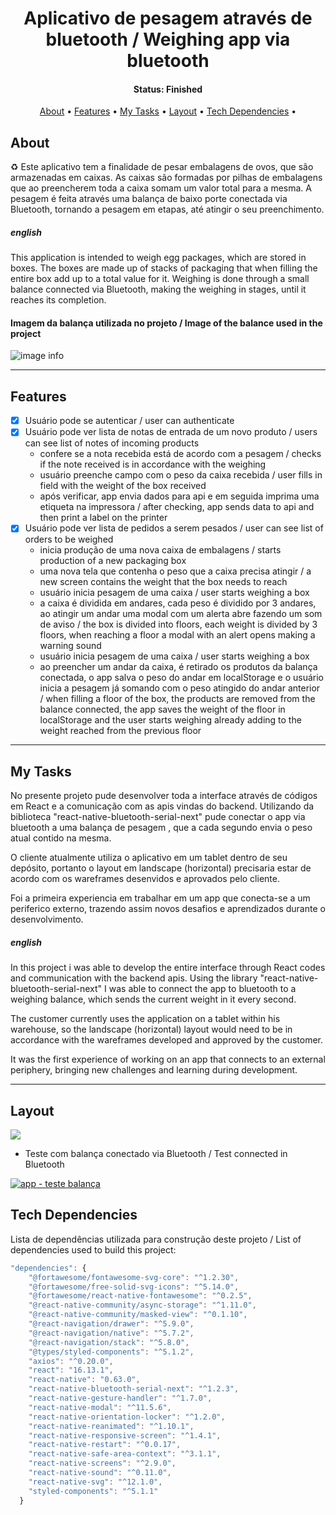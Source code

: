 <h1 align='center'>
Aplicativo de pesagem através de bluetooth / 
Weighing app via bluetooth
</h1>

<h4 align="center"> 
	 Status: Finished
</h4>

<p align="center">
 <a href="#about">About</a> •
 <a href="#features">Features</a> •
  <a href="#tech-stack">My Tasks</a> •
 <a href="#layout">Layout</a> • 
 <a href="#tech-stack">Tech Dependencies</a> •

</p>

## About

♻️ Este aplicativo tem a finalidade de pesar embalagens de ovos, que são armazenadas em caixas. As caixas são formadas por pilhas de embalagens que ao preencherem toda a caixa somam um valor total para a mesma. A pesagem é feita através uma balança de baixo porte conectada via Bluetooth, tornando a pesagem em etapas, até atingir o seu preenchimento.

##### english

This application is intended to weigh egg packages, which are stored in boxes. The boxes are made up of stacks of packaging that when filling the entire box add up to a total value for it. Weighing is done through a small balance connected via Bluetooth, making the weighing in stages, until it reaches its completion.

#### Imagem da balança utilizada no projeto / Image of the balance used in the project

![image info](https://16706.cdn.simplo7.net/static/16706/sku/linha-balancas-balancas-novas-balanca-toledo-9094-6-15-30kg--p-1599157498648.jpg)

---

## Features

- [x] Usuário pode se autenticar / user can authenticate
- [x] Usuário pode ver lista de notas de entrada de um novo produto / users can see list of notes of incoming products
  - confere se a nota recebida está de acordo com a pesagem / checks if the note received is in accordance with the weighing
  - usuário preenche campo com o peso da caixa recebida / user fills in field with the weight of the box received
  - após verificar, app envia dados para api e em seguida imprima uma etiqueta na impressora / after checking, app sends data to api and then print a label on the printer
- [x] Usuário pode ver lista de pedidos a serem pesados / user can see list of orders to be weighed
  - inicia produção de uma nova caixa de embalagens / starts production of a new packaging box
  - uma nova tela que contenha o peso que a caixa precisa atingir / a new screen contains the weight that the box needs to reach
  - usuário inicia pesagem de uma caixa / user starts weighing a box
  - a caixa é dividida em andares, cada peso é dividido por 3 andares, ao atingir um andar uma modal com um alerta abre fazendo um som de aviso / the box is divided into floors, each weight is divided by 3 floors, when reaching a floor a modal with an alert opens making a warning sound
  - usuário inicia pesagem de uma caixa / user starts weighing a box
  - ao preencher um andar da caixa, é retirado os produtos da balança conectada, o app salva o peso do andar em localStorage e o usuário inicia a pesagem já somando com o peso atingido do andar anterior / when filling a floor of the box, the products are removed from the balance connected, the app saves the weight of the floor in localStorage and the user starts weighing already adding to the weight reached from the previous floor

---

## My Tasks

No presente projeto pude desenvolver toda a interface através de códigos em React e a comunicação com as apis vindas do backend. Utilizando da biblioteca "react-native-bluetooth-serial-next" pude conectar o app via bluetooth a uma balança de pesagem , que a cada segundo envia o peso atual contido na mesma.

O cliente atualmente utiliza o aplicativo em um tablet dentro de seu depósito, portanto o layout em landscape (horizontal) precisaria estar de acordo com os wareframes desenvidos e aprovados pelo cliente.

Foi a primeira experiencia em trabalhar em um app que conecta-se a um periferico externo, trazendo assim novos desafios e aprendizados durante o desenvolvimento.

##### english

In this project i was able to develop the entire interface through React codes and communication with the backend apis. Using the library "react-native-bluetooth-serial-next" I was able to connect the app to bluetooth to a weighing balance, which sends the current weight in it every second.

The customer currently uses the application on a tablet within his warehouse, so the landscape (horizontal) layout would need to be in accordance with the wareframes developed and approved by the customer.

It was the first experience of working on an app that connects to an external periphery, bringing new challenges and learning during development.

---

## Layout

![](gif-hlplast-app.gif)

- Teste com balança conectado via Bluetooth / Test connected in Bluetooth

[![app - teste balança](https://i.imgur.com/WVLji1L.png)](https://youtu.be/taqgwDc-Qa8)

## Tech Dependencies

Lista de dependências utilizada para construção deste projeto / List of dependencies used to build this project:

```javascript
"dependencies": {
    "@fortawesome/fontawesome-svg-core": "^1.2.30",
    "@fortawesome/free-solid-svg-icons": "^5.14.0",
    "@fortawesome/react-native-fontawesome": "^0.2.5",
    "@react-native-community/async-storage": "^1.11.0",
    "@react-native-community/masked-view": "^0.1.10",
    "@react-navigation/drawer": "^5.9.0",
    "@react-navigation/native": "^5.7.2",
    "@react-navigation/stack": "^5.8.0",
    "@types/styled-components": "^5.1.2",
    "axios": "^0.20.0",
    "react": "16.13.1",
    "react-native": "0.63.0",
    "react-native-bluetooth-serial-next": "^1.2.3",
    "react-native-gesture-handler": "^1.7.0",
    "react-native-modal": "^11.5.6",
    "react-native-orientation-locker": "^1.2.0",
    "react-native-reanimated": "^1.10.1",
    "react-native-responsive-screen": "^1.4.1",
    "react-native-restart": "^0.0.17",
    "react-native-safe-area-context": "^3.1.1",
    "react-native-screens": "^2.9.0",
    "react-native-sound": "^0.11.0",
    "react-native-svg": "^12.1.0",
    "styled-components": "^5.1.1"
  }
```

